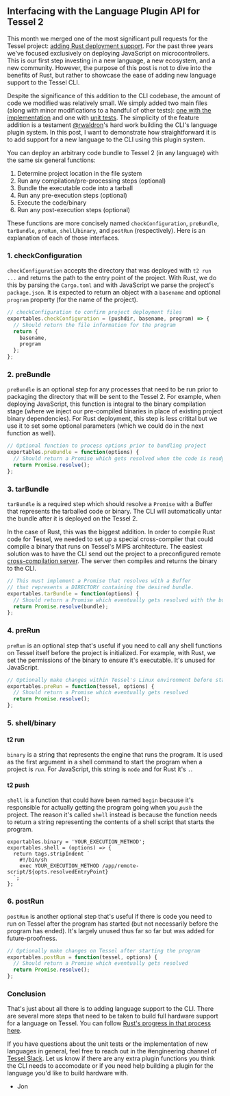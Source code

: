 ## Interfacing with the Language Plugin API for Tessel 2
This month we merged one of the most significant pull requests for the Tessel project: [adding Rust deployment support](https://github.com/tessel/t2-cli/pull/790). For the past three years we've focused exclusively on deploying JavaScript on microcontrollers. This is our first step investing in a new language, a new ecosystem, and a new community. However, the purpose of this post is not to dive into the benefits of Rust, but rather to showcase the ease of adding new language support to the Tessel CLI.

Despite the significance of this addition to the CLI codebase, the amount of code we modified was relatively small. We simply added two main files (along with minor modifications to a handful of other tests): [one with the implementation](https://github.com/tessel/t2-cli/blob/b8cd1f34398c2d188fa188a216b4b9b4dd206dc4/lib/tessel/deployment/rust.js) and one with [unit tests](https://github.com/tessel/t2-cli/blob/b8cd1f34398c2d188fa188a216b4b9b4dd206dc4/test/unit/deployment/rust.js). The simplicity of the feature addition is a testament [@rwaldron](https://github.com/rwaldron)'s hard work building the CLI's language plugin system. In this post, I want to demonstrate how straightforward it is to add support for a new language to the CLI using this plugin system.

You can deploy an arbitrary code bundle to Tessel 2 (in any language) with the same six general functions:

1. Determine project location in the file system
2. Run any compilation/pre-processing steps (optional)
3. Bundle the executable code into a tarball
4. Run any pre-execution steps (optional)
5. Execute the code/binary
6. Run any post-execution steps (optional)

These functions are more concisely named `checkConfiguration`, `preBundle`, `tarBundle`, `preRun`, `shell`/`binary`, and `postRun` (respectively). Here is an explanation of each of those interfaces.

### 1. checkConfiguration
`checkConfiguration` accepts the directory that was deployed with `t2 run ...` and returns the path to the entry point of the project. With Rust, we do this by parsing the `Cargo.toml` and with JavaScript we parse the project's `package.json`. It is expected to return an object with a `basename` and optional `program` property (for the name of the project).

```.js
// checkConfiguration to confirm project deployment files
exportables.checkConfiguration = (pushdir, basename, program) => {
  // Should return the file information for the program
  return {
    basename,
    program
  };
};
```

### 2. preBundle
`preBundle` is an optional step for any processes that need to be run prior to packaging the directory that will be sent to the Tessel 2. For example, when deploying JavaScript, this function is integral to the binary compilation stage (where we inject our pre-compiled binaries in place of existing project binary dependencies). For Rust deployment, this step is less critital but we use it to set some optional parameters (which we could do in the next function as well).

```.js
// Optional function to process options prior to bundling project
exportables.preBundle = function(options) {
  // Should return a Promise which gets resolved when the code is ready to be tarred
  return Promise.resolve();
};
```

### 3. tarBundle
`tarBundle` is a required step which should resolve a `Promise` with a Buffer that represents the tarballed code or binary. The CLI will automatically untar the bundle after it is deployed on the Tessel 2.

In the case of Rust, this was the biggest addition. In order to compile Rust code for Tessel, we needed to set up a special cross-compiler that could compile a binary that runs on Tessel's MIPS architecture. The easiest solution was to have the CLI send out the project to a preconfigured remote [cross-compilation server](https://github.com/tessel/rust-compilation-server). The server then compiles and returns the binary to the CLI.

```.js
// This must implement a Promise that resolves with a Buffer
// that represents a DIRECTORY containing the desired bundle.
exportables.tarBundle = function(options) {
  // Should return a Promise which eventually gets resolved with the bundle
  return Promise.resolve(bundle);
};
```

### 4. preRun
`preRun` is an optional step that's useful if you need to call any shell functions on Tessel itself before the project is initialized. For example, with Rust, we set the permissions of the binary to ensure it's executable. It's unused for JavaScript.

```.js
// Optionally make changes within Tessel's Linux environment before starting the program
exportables.preRun = function(tessel, options) {
  // Should return a Promise which eventually gets resolved
  return Promise.resolve();
};
```

### 5. shell/binary
#### t2 run
`binary` is a string that represents the engine that runs the program. It is used as the first argument in a shell command to start the program when a project is *`run`*. For JavaScript, this string is `node` and for Rust it's `.`.


#### t2 push
`shell` is a function that could have been named `begin` because it's responsible for actually getting the program going when you *`push`* the project. The reason it's called `shell` instead is because the function needs to return a string representing the contents of a shell script that starts the program.

```
exportables.binary = 'YOUR_EXECUTION_METHOD';
exportables.shell = (options) => {
  return tags.stripIndent `
    #!/bin/sh
    exec YOUR_EXECUTION_METHOD /app/remote-script/${opts.resolvedEntryPoint}
  `;
};
```

### 6. postRun
`postRun` is another optional step that's useful if there is code you need to run on Tessel after the program has started (but not necessarily before the program has ended). It's largely unused thus far so far but was added for future-proofness.

```.js
// Optionally make changes on Tessel after starting the program
exportables.postRun = function(tessel, options) {
  // Should return a Promise which eventually gets resolved
  return Promise.resolve();
};
```

### Conclusion
That's just about all there is to adding language support to the CLI. There are several more steps that need to be taken to build full hardware support for a language on Tessel. You can follow [Rust's progress in that process here](https://gist.github.com/johnnyman727/f76616edc71a8646b27b27809ea464c6).

If you have questions about the unit tests or the implementation of new languages in general, feel free to reach out in the #engineering channel of [Tessel Slack](http://www.tessel-slack.herokuapp.com). Let us know if there are any extra plugin functions you think the CLI needs to accomodate or if you need help building a plugin for the language you'd like to build hardware with.

- Jon
